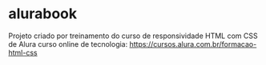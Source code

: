 # alurabook
Projeto criado por treinamento do curso de responsividade HTML com CSS de Alura curso online de tecnologia: https://cursos.alura.com.br/formacao-html-css
